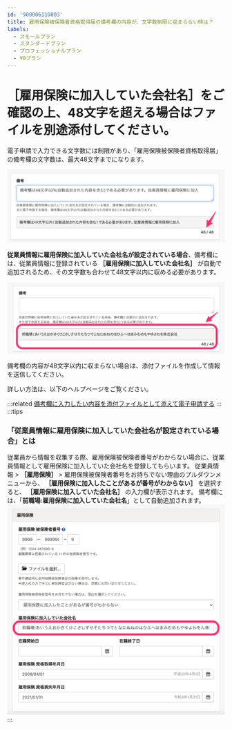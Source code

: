 ```yaml
---
id: '900006110803'
title: 雇用保険被保険者資格取得届の備考欄の内容が、文字数制限に収まらない時は？
labels:
  - スモールプラン
  - スタンダードプラン
  - プロフェッショナルプラン
  - ¥0プラン
---
```

# ［雇用保険に加入していた会社名］をご確認の上、48文字を超える場合はファイルを別途添付してください。

電子申請で入力できる文字数には制限があり、「雇用保険被保険者資格取得届」の備考欄の文字数は、最大48文字までになります。

![__________2021-03-19_12_52_41.png](./__________2021-03-19_12_52_41.png)

**従業員情報に雇用保険に加入していた会社名が設定されている場合**、備考欄には、従業員情報に登録されている **［雇用保険に加入していた会社名］** が自動で追加されるため、その文字数も合わせて48文字以内に収める必要があります。

![__________2021-03-19_15_01_12.png](./__________2021-03-19_15_01_12.png)

備考欄の内容が48文字以内に収まらない場合は、添付ファイルを作成して情報を送信してください。

詳しい方法は、以下のヘルプページをご覧ください。

:::related
[備考欄に入力したい内容を添付ファイルとして添えて電子申請する](https://knowledge.smarthr.jp/hc/ja/articles/360059386954)
:::
:::tips
### 「従業員情報に雇用保険に加入していた会社名が設定されている場合」とは
従業員から情報を収集する際、雇用保険被保険者番号がわからない場合に、従業員情報として雇用保険に加入していた会社名を登録してもらいます。
従業員情報 >  **［雇用保険］** \> 雇用保険被保険者番号をお持ちでない理由のプルダウンメニューから、 **［雇用保険に加入したことがあるが番号がわからない］** を選択すると、 **［雇用保険に加入していた会社名］** の入力欄が表示されます。
備考欄には、「**前職場:雇用保険に加入していた会社名**」として自動追加されます。
![__________2021-03-19_13_23_39.png](./__________2021-03-19_13_23_39.png)
:::

